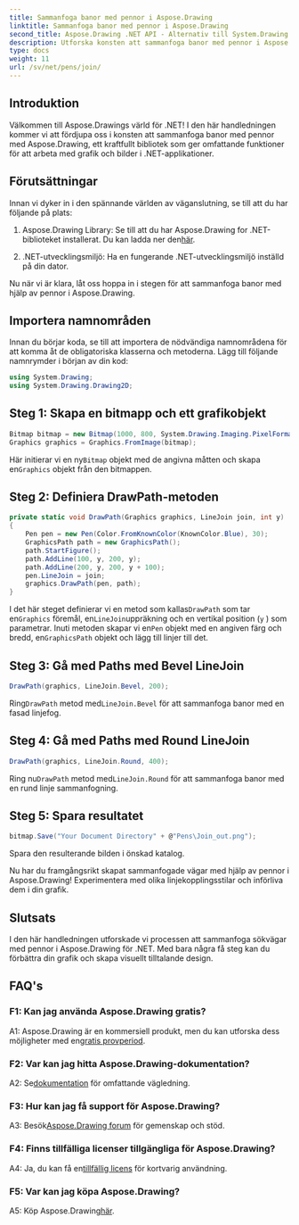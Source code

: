 ```yaml
---
title: Sammanfoga banor med pennor i Aspose.Drawing
linktitle: Sammanfoga banor med pennor i Aspose.Drawing
second_title: Aspose.Drawing .NET API - Alternativ till System.Drawing.Common
description: Utforska konsten att sammanfoga banor med pennor i Aspose.Drawing för .NET. Skapa fantastisk grafik med LineJoin-alternativ.
type: docs
weight: 11
url: /sv/net/pens/join/
---
```

## Introduktion

Välkommen till Aspose.Drawings värld för .NET! I den här handledningen kommer vi att fördjupa oss i konsten att sammanfoga banor med pennor med Aspose.Drawing, ett kraftfullt bibliotek som ger omfattande funktioner för att arbeta med grafik och bilder i .NET-applikationer.

## Förutsättningar

Innan vi dyker in i den spännande världen av väganslutning, se till att du har följande på plats:

1.  Aspose.Drawing Library: Se till att du har Aspose.Drawing for .NET-biblioteket installerat. Du kan ladda ner den[här](https://releases.aspose.com/drawing/net/).

2. .NET-utvecklingsmiljö: Ha en fungerande .NET-utvecklingsmiljö inställd på din dator.

Nu när vi är klara, låt oss hoppa in i stegen för att sammanfoga banor med hjälp av pennor i Aspose.Drawing.

## Importera namnområden

Innan du börjar koda, se till att importera de nödvändiga namnområdena för att komma åt de obligatoriska klasserna och metoderna. Lägg till följande namnrymder i början av din kod:

```csharp
using System.Drawing;
using System.Drawing.Drawing2D;
```

## Steg 1: Skapa en bitmapp och ett grafikobjekt

```csharp
Bitmap bitmap = new Bitmap(1000, 800, System.Drawing.Imaging.PixelFormat.Format32bppPArgb);
Graphics graphics = Graphics.FromImage(bitmap);
```

 Här initierar vi en ny`Bitmap` objekt med de angivna måtten och skapa en`Graphics` objekt från den bitmappen.

## Steg 2: Definiera DrawPath-metoden

```csharp
private static void DrawPath(Graphics graphics, LineJoin join, int y)
{
    Pen pen = new Pen(Color.FromKnownColor(KnownColor.Blue), 30);
    GraphicsPath path = new GraphicsPath();
    path.StartFigure();
    path.AddLine(100, y, 200, y);
    path.AddLine(200, y, 200, y + 100);
    pen.LineJoin = join;
    graphics.DrawPath(pen, path);
}
```

 I det här steget definierar vi en metod som kallas`DrawPath` som tar en`Graphics` föremål, en`LineJoin`uppräkning och en vertikal position (`y` ) som parametrar. Inuti metoden skapar vi en`Pen` objekt med en angiven färg och bredd, en`GraphicsPath` objekt och lägg till linjer till det.

## Steg 3: Gå med Paths med Bevel LineJoin

```csharp
DrawPath(graphics, LineJoin.Bevel, 200);
```

 Ring`DrawPath` metod med`LineJoin.Bevel` för att sammanfoga banor med en fasad linjefog.

## Steg 4: Gå med Paths med Round LineJoin

```csharp
DrawPath(graphics, LineJoin.Round, 400);
```

 Ring nu`DrawPath` metod med`LineJoin.Round` för att sammanfoga banor med en rund linje sammanfogning.

## Steg 5: Spara resultatet

```csharp
bitmap.Save("Your Document Directory" + @"Pens\Join_out.png");
```

Spara den resulterande bilden i önskad katalog.

Nu har du framgångsrikt skapat sammanfogade vägar med hjälp av pennor i Aspose.Drawing! Experimentera med olika linjekopplingsstilar och införliva dem i din grafik.

## Slutsats

I den här handledningen utforskade vi processen att sammanfoga sökvägar med pennor i Aspose.Drawing för .NET. Med bara några få steg kan du förbättra din grafik och skapa visuellt tilltalande design.

## FAQ's

### F1: Kan jag använda Aspose.Drawing gratis?

 A1: Aspose.Drawing är en kommersiell produkt, men du kan utforska dess möjligheter med en[gratis provperiod](https://releases.aspose.com/).

### F2: Var kan jag hitta Aspose.Drawing-dokumentation?

 A2: Se[dokumentation](https://reference.aspose.com/drawing/net/) för omfattande vägledning.

### F3: Hur kan jag få support för Aspose.Drawing?

 A3: Besök[Aspose.Drawing forum](https://forum.aspose.com/c/diagram/17) för gemenskap och stöd.

### F4: Finns tillfälliga licenser tillgängliga för Aspose.Drawing?

 A4: Ja, du kan få en[tillfällig licens](https://purchase.aspose.com/temporary-license/) för kortvarig användning.

### F5: Var kan jag köpa Aspose.Drawing?

 A5: Köp Aspose.Drawing[här](https://purchase.aspose.com/buy).